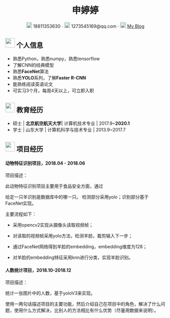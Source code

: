  <center>
     <h1>申婷婷</h1>
     <div>
         <span>
             <img src="assets/phone-solid.svg" width="18px">
             18811353630
         </span>
         ·
         <span>
             <img src="assets/envelope-solid.svg" width="18px">
             1273545169@qq.com
         </span>
         ·
         <span>
             <img src="assets/rss-solid.svg" width="18px">
             <a href="https://blog.csdn.net/baidu_27643275">My Blog</a>
         </span>
     </div>
 </center>
 
## <img src="assets/info-circle-solid.svg" width="30px"> 个人信息 

 - 熟悉Python，熟悉numpy，熟悉tensorflow 
 - 了解CNN的经典模型
 - 熟悉**FaceNet**算法 
 - 熟悉**YOLO**系列，了解**Faster R-CNN**  
 - 能熟练阅读英语论文
 - 可实习3个月，每周4天以上，可立即入职

## <img src="assets/graduation-cap-solid.svg" width="30px"> 教育经历

- 硕士 | **北京航空航天大学**| 计算机技术专业 | 2017.9~**2020.1**
- 学士 | 山东大学 | 计算机科学与技术专业 | 2013.9~2017.7


## <img src="assets/project-diagram-solid.svg" width="30px"> 项目经历

#### 动物特征识别项目，2018.04 - 2018.06

项目描述：

此动物特征识别项目主要用于食品安全方面，通过

给定一只羊识别是数据库中的哪一只。 检测部分采用yolo；识别部分基于FaceNet实现。

主要流程如下：

- 采用opencv2实现从摄像头读取视频帧； 

- 对读取的视频帧采用yolo方法，检测羊脸，裁剪输入下一步；

- 通过FaceNet网络得到羊脸的embedding，embedding维度为128；

- 对羊脸的embedding特征采用knn进行分类，实现羊脸识别。
  
#### 人数统计项目，2018.10-2018.12
  
  项目描述： 
  
统计一张图片中的人数，基于yoloV3来实现。
  

  使用一两句话描述项目的主要功能，然后介绍自己在项目中的角色，解决了什么问题，使用什么方式解决，比别人的方法相比有什么优势（尽量用数据来说明）。


